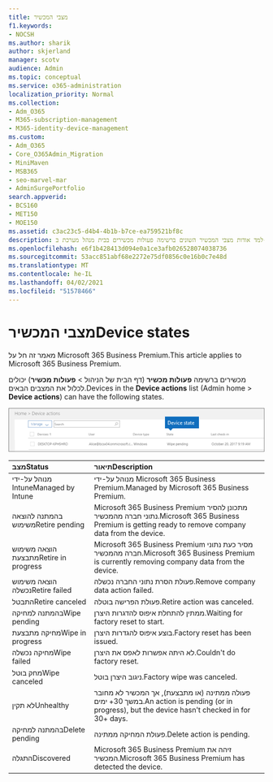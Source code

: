 ```yaml
---
title: מצבי המכשיר
f1.keywords:
- NOCSH
ms.author: sharik
author: skjerland
manager: scotv
audience: Admin
ms.topic: conceptual
ms.service: o365-administration
localization_priority: Normal
ms.collection:
- Adm_O365
- M365-subscription-management
- M365-identity-device-management
ms.custom:
- Adm_O365
- Core_O365Admin_Migration
- MiniMaven
- MSB365
- seo-marvel-mar
- AdminSurgePortfolio
search.appverid:
- BCS160
- MET150
- MOE150
ms.assetid: c3ac23c5-d4b4-4b1b-b7ce-ea759521bf8c
description: למד אודות מצבי המכשיר השונים ברשימה פעולות מכשירים בבית מנהל מערכת ב- Microsoft 365 לעסקים.
ms.openlocfilehash: e6f1b428413d094e0a1ce3afb026528074038736
ms.sourcegitcommit: 53acc851abf68e2272e75df0856c0e16b0c7e48d
ms.translationtype: MT
ms.contentlocale: he-IL
ms.lasthandoff: 04/02/2021
ms.locfileid: "51578466"
---
```

# <a name="device-states"></a><span data-ttu-id="f88cc-103">מצבי המכשיר</span><span class="sxs-lookup"><span data-stu-id="f88cc-103">Device states</span></span>

<span data-ttu-id="f88cc-104">מאמר זה חל על Microsoft 365 Business Premium.</span><span class="sxs-lookup"><span data-stu-id="f88cc-104">This article applies to Microsoft 365 Business Premium.</span></span>

<span data-ttu-id="f88cc-105">מכשירים ברשימה **פעולות מכשיר** (דף הבית של הניהול \> **פעולות מכשיר**) יכולים לכלול את המצבים הבאים.</span><span class="sxs-lookup"><span data-stu-id="f88cc-105">Devices in the **Device actions** list (Admin home \> **Device actions**) can have the following states.</span></span>
  
![In the Device actions list, you can see the Devices states.](../media/a621c47e-45d9-4e1a-beb9-c03254d40c1d.png)
  
|<span data-ttu-id="f88cc-107">**מצב**</span><span class="sxs-lookup"><span data-stu-id="f88cc-107">**Status**</span></span>|<span data-ttu-id="f88cc-108">**תיאור**</span><span class="sxs-lookup"><span data-stu-id="f88cc-108">**Description**</span></span>|
|:-----|:-----|
|<span data-ttu-id="f88cc-109">מנוהל על-ידי Intune</span><span class="sxs-lookup"><span data-stu-id="f88cc-109">Managed by Intune</span></span>  <br/> |<span data-ttu-id="f88cc-110">מנוהל על-ידי Microsoft 365 Business Premium.</span><span class="sxs-lookup"><span data-stu-id="f88cc-110">Managed by Microsoft 365 Business Premium.</span></span>  <br/> |
|<span data-ttu-id="f88cc-111">בהמתנה להוצאה משימוש</span><span class="sxs-lookup"><span data-stu-id="f88cc-111">Retire pending</span></span>  <br/> |<span data-ttu-id="f88cc-112">Microsoft 365 Business Premium מתכונן להסיר נתוני חברה מהמכשיר.</span><span class="sxs-lookup"><span data-stu-id="f88cc-112">Microsoft 365 Business Premium is getting ready to remove company data from the device.</span></span>  <br/> |
|<span data-ttu-id="f88cc-113">הוצאה משימוש מתבצעת</span><span class="sxs-lookup"><span data-stu-id="f88cc-113">Retire in progress</span></span>  <br/> |<span data-ttu-id="f88cc-114">Microsoft 365 Business Premium מסיר כעת נתוני חברה מהמכשיר.</span><span class="sxs-lookup"><span data-stu-id="f88cc-114">Microsoft 365 Business Premium is currently removing company data from the device.</span></span>  <br/> |
|<span data-ttu-id="f88cc-115">הוצאה משימוש נכשלה</span><span class="sxs-lookup"><span data-stu-id="f88cc-115">Retire failed</span></span>  <br/> | <span data-ttu-id="f88cc-116">פעולת הסרת נתוני החברה נכשלה.</span><span class="sxs-lookup"><span data-stu-id="f88cc-116">Remove company data action failed.</span></span>  <br/> |
|<span data-ttu-id="f88cc-117">התבטל</span><span class="sxs-lookup"><span data-stu-id="f88cc-117">Retire canceled</span></span>  <br/> |<span data-ttu-id="f88cc-118">פעולת הפרישה בוטלה.</span><span class="sxs-lookup"><span data-stu-id="f88cc-118">Retire action was canceled.</span></span>  <br/> |
|<span data-ttu-id="f88cc-119">בהמתנה למחיקה</span><span class="sxs-lookup"><span data-stu-id="f88cc-119">Wipe pending</span></span>  <br/> |<span data-ttu-id="f88cc-120">ממתין להתחלת איפוס להדגרות היצרן.</span><span class="sxs-lookup"><span data-stu-id="f88cc-120">Waiting for factory reset to start.</span></span>  <br/> |
|<span data-ttu-id="f88cc-121">מחיקה מתבצעת</span><span class="sxs-lookup"><span data-stu-id="f88cc-121">Wipe in progress</span></span>  <br/> |<span data-ttu-id="f88cc-122">בוצע איפוס להגדרות היצרן.</span><span class="sxs-lookup"><span data-stu-id="f88cc-122">Factory reset has been issued.</span></span>  <br/> |
|<span data-ttu-id="f88cc-123">מחיקה נכשלה</span><span class="sxs-lookup"><span data-stu-id="f88cc-123">Wipe failed</span></span>  <br/> |<span data-ttu-id="f88cc-124">לא היתה אפשרות לאפס את היצרן.</span><span class="sxs-lookup"><span data-stu-id="f88cc-124">Couldn't do factory reset.</span></span>  <br/> |
|<span data-ttu-id="f88cc-125">מחק בוטל</span><span class="sxs-lookup"><span data-stu-id="f88cc-125">Wipe canceled</span></span>  <br/> |<span data-ttu-id="f88cc-126">ניגוב היצרן בוטל.</span><span class="sxs-lookup"><span data-stu-id="f88cc-126">Factory wipe was canceled.</span></span>  <br/> |
|<span data-ttu-id="f88cc-127">לא תקין</span><span class="sxs-lookup"><span data-stu-id="f88cc-127">Unhealthy</span></span>  <br/> |<span data-ttu-id="f88cc-128">פעולה ממתינה (או מתבצעת), אך המכשיר לא מחובר במשך 30+ ימים.</span><span class="sxs-lookup"><span data-stu-id="f88cc-128">An action is pending (or in progress), but the device hasn't checked in for 30+ days.</span></span>  <br/> |
|<span data-ttu-id="f88cc-129">בהמתנה למחיקה</span><span class="sxs-lookup"><span data-stu-id="f88cc-129">Delete pending</span></span>  <br/> |<span data-ttu-id="f88cc-130">פעולת המחיקה ממתינה.</span><span class="sxs-lookup"><span data-stu-id="f88cc-130">Delete action is pending.</span></span>  <br/> |
|<span data-ttu-id="f88cc-131">התגלה</span><span class="sxs-lookup"><span data-stu-id="f88cc-131">Discovered</span></span>  <br/> |<span data-ttu-id="f88cc-132">Microsoft 365 Business Premium זיהה את המכשיר.</span><span class="sxs-lookup"><span data-stu-id="f88cc-132">Microsoft 365 Business Premium has detected the device.</span></span>  <br/> |
   
